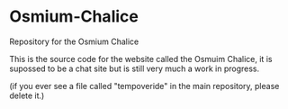 # Osmium-Chalice
Repository for the Osmium Chalice

This is the source code for the website called the Osmuim Chalice, it is supossed to be a chat site but is still very much a work in progress.



(if you ever see a file called "tempoveride" in the main repository, please delete it.)
